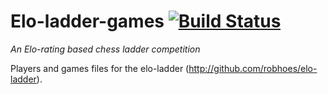 # Elo-ladder-games [![Build Status](https://travis-ci.org/robhoes/elo-ladder-chess.png)](https://travis-ci.org/robhoes/elo-ladder-chess)

_An Elo-rating based chess ladder competition_

Players and games files for the elo-ladder (http://github.com/robhoes/elo-ladder).

